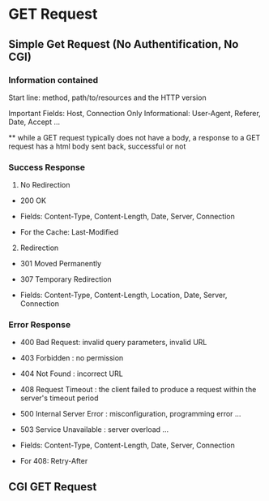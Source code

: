 # GET Request
## Simple Get Request (No Authentification, No CGI)
### Information contained

Start line: method, path/to/resources and the HTTP version

Important Fields: Host, Connection
Only Informational: User-Agent, Referer, Date, Accept ...

** while a GET request typically does not have a body, a response to a GET request has a html body sent back, successful or not

### Success Response

1) No Redirection

- 200 OK

- Fields: Content-Type, Content-Length, Date, Server, Connection
- For the Cache: Last-Modified

2) Redirection

- 301 Moved Permanently
- 307 Temporary Redirection

- Fields: Content-Type, Content-Length, Location, Date, Server, Connection

### Error Response

- 400 Bad Request: invalid query parameters, invalid URL

- 403 Forbidden : no permission
- 404 Not Found : incorrect URL
- 408 Request Timeout : the client failed to produce a request within the server's timeout period

- 500 Internal Server Error : misconfiguration, programming error ...
- 503 Service Unavailable : server overload ...

- Fields: Content-Type, Content-Length, Date, Server, Connection
- For 408: Retry-After

## CGI GET Request